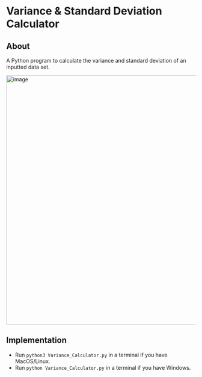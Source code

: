 # Variance & Standard Deviation Calculator

## About

A Python program to calculate the variance and standard deviation of an inputted data set.

<img width="1124" height="662" alt="image" src="https://github.com/user-attachments/assets/e4625570-96ea-46e9-9bf0-409a08d39161" />

## Implementation

- Run `python3 Variance_Calculator.py` in a terminal if you have MacOS/Linux.
- Run `python Variance_Calculator.py` in a terminal if you have Windows.
